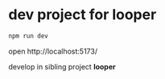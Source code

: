 # dev project for looper

``` sh
npm run dev
```

open http://localhost:5173/

develop in sibling project **looper**
